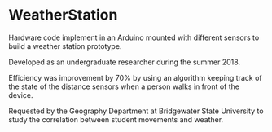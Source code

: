 # WeatherStation

Hardware code implement in an Arduino mounted with different sensors to build a weather station prototype. 

Developed as an undergraduate researcher during the summer 2018. 

Efficiency was improvement by 70% by using an algorithm keeping track of the state of the distance sensors when a person walks in front of the device. 

Requested by the Geography Department at Bridgewater State University to study the correlation between student movements and weather. 
